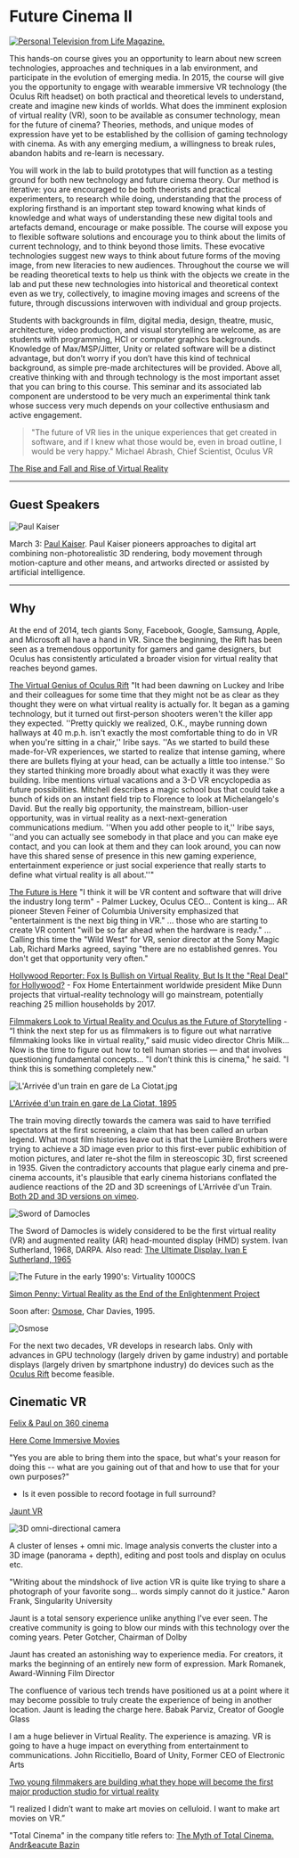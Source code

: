 # Future Cinema II[![Personal Television from Life Magazine.](http://41.media.tumblr.com/64455eecbda7c98c97bc60e365b4eb49/tumblr_naoas7soRr1txqpd3o1_500.jpg)](http://retrohound.tumblr.com/post/95493992585/personal-television-from-life-magazine)This hands-on course gives you an opportunity to learn about new screen technologies, approaches and techniques in a lab environment, and participate in the evolution of emerging media. In 2015, the course will give you the opportunity to engage with wearable immersive VR technology (the Oculus Rift headset) on both practical and theoretical levels to understand, create and imagine new kinds of worlds. What does the imminent explosion of virtual reality (VR), soon to be available as consumer technology, mean for the future of cinema? Theories, methods, and unique modes of expression have yet to be established by the collision of gaming technology with cinema. As with any emerging medium, a willingness to break rules, abandon habits and re-learn is necessary. You will work in the lab to build prototypes that will function as a testing ground for both new technology and future cinema theory. Our method is iterative: you are encouraged to be both theorists and practical experimenters, to research while doing, understanding that the process of exploring firsthand is an important step toward knowing what kinds of knowledge and what ways of understanding these new digital tools and artefacts demand, encourage or make possible. The course will expose you to flexible software solutions and encourage you to think about the limits of current technology, and to think beyond those limits. These evocative technologies suggest new ways to think about future forms of the moving image, from new literacies to new audiences. Throughout the course we will be reading theoretical texts to help us think with the objects we create in the lab and put these new technologies into historical and theoretical context even as we try, collectively, to imagine moving images and screens of the future, through discussions interwoven with individual and group projects.Students with backgrounds in film, digital media, design, theatre, music, architecture, video production, and visual storytelling are welcome, as are students with programming, HCI or computer graphics backgrounds. Knowledge of Max/MSP/Jitter, Unity or related software will be a distinct advantage, but don’t worry if you don’t have this kind of technical background, as simple pre-made architectures will be provided. Above all, creative thinking with and through technology is the most important asset that you can bring to this course. This seminar and its associated lab component are understood to be very much an experimental think tank whose success very much depends on your collective enthusiasm and active engagement.> "The future of VR lies in the unique experiences that get created in software, and if I knew what those would be, even in broad outline, I would be very happy." Michael Abrash, Chief Scientist, Oculus VR [The Rise and Fall and Rise of Virtual Reality](http://www.theverge.com/a/virtual-reality/)---## Guest Speakers![Paul Kaiser](http://stamps.umich.edu/images/uploads/lectures/paul-kaiser_300.jpg)March 3: [Paul Kaiser](http://stamps.umich.edu/stamps/detail/paul_kaiser). Paul Kaiser pioneers approaches to digital art combining non-photorealistic 3D rendering, body movement through motion-capture and other means, and artworks directed or assisted by artificial intelligence. ---

## Why

At the end of 2014, tech giants Sony, Facebook, Google, Samsung, Apple, and Microsoft all have a hand in VR. Since the beginning, the Rift has been seen as a tremendous opportunity for gamers and game designers, but Oculus has consistently articulated a broader vision for virtual reality that reaches beyond games.[The Virtual Genius of Oculus Rift](http://time.com/39577/facebook-oculus-vr-inside-story/) "It had been dawning on Luckey and Iribe and their colleagues for some time that they might not be as clear as they thought they were on what virtual reality is actually for. It began as a gaming technology, but it turned out first-person shooters weren't the killer app they expected. ''Pretty quickly we realized, O.K., maybe running down hallways at 40 m.p.h. isn't exactly the most comfortable thing to do in VR when you're sitting in a chair,'' Iribe says. ''As we started to build these made-for-VR experiences, we started to realize that intense gaming, where there are bullets flying at your head, can be actually a little too intense.'' So they started thinking more broadly about what exactly it was they were building. Iribe mentions virtual vacations and a 3-D VR encyclopedia as future possibilities. Mitchell describes a magic school bus that could take a bunch of kids on an instant field trip to Florence to look at Michelangelo's David. But the really big opportunity, the mainstream, billion-user opportunity, was in virtual reality as a next-next-generation communications medium. ''When you add other people to it,'' Iribe says, ''and you can actually see somebody in that place and you can make eye contact, and you can look at them and they can look around, you can now have this shared sense of presence in this new gaming experience, entertainment experience or just social experience that really starts to define what virtual reality is all about.''"[The Future is Here](http://www.hollywoodreporter.com/behind-screen/siggraph-oculus-rift-creator-says-724481) "I think it will be VR content and software that will drive the industry long term" - Palmer Luckey, Oculus CEO... Content is king... AR pioneer Steven Feiner of Columbia University emphasized that "entertainment is the next big thing in VR." ... those who are starting to create VR content "will be so far ahead when the hardware is ready." ... Calling this time the "Wild West" for VR, senior director at the Sony Magic Lab, Richard Marks agreed, saying "there are no established genres. You don't get that opportunity very often."

[Hollywood Reporter: Fox Is Bullish on Virtual Reality, But Is It the "Real Deal" for Hollywood?](http://www.hollywoodreporter.com/behind-screen/ces-fox-is-bullish-virtual-760925) - Fox Home Entertainment worldwide president Mike Dunn projects that virtual-reality technology will go mainstream, potentially reaching 25 million households by 2017.

[Filmmakers Look to Virtual Reality and Oculus as the Future of Storytelling](http://www.hollywoodreporter.com/news/filmmakers-look-virtual-reality-oculus-734500) - “I think the next step for us as filmmakers is to figure out what narrative filmmaking looks like in virtual reality,” said music video director Chris Milk... Now is the time to figure out how to tell human stories — and that involves questioning fundamental concepts... "I don’t think this is cinema," he said. "I think this is something completely new."

![L'Arrivée d'un train en gare de La Ciotat.jpg](http://upload.wikimedia.org/wikipedia/en/3/33/L%27Arriv%C3%A9e_d%27un_train_en_gare_de_La_Ciotat.jpg)

[L'Arrivée d'un train en gare de La Ciotat, 1895](http://en.wikipedia.org/wiki/L'Arrivée_d'un_train_en_gare_de_La_Ciotat) The train moving directly towards the camera was said to have terrified spectators at the first screening, a claim that has been called an urban legend. What most film histories leave out is that the Lumière Brothers were trying to achieve a 3D image even prior to this first-ever public exhibition of motion pictures, and later re-shot the film in stereoscopic 3D, first screened in 1935. Given the contradictory accounts that plague early cinema and pre-cinema accounts, it's plausible that early cinema historians conflated the audience reactions of the 2D and 3D screenings of L'Arrivée d'un Train. [Both 2D and 3D versions on vimeo](http://vimeo.com/55906895).

![Sword of Damocles](http://blog.modernmechanix.com/mags/qf/c/PopularScience/4-1971/med_vr_goggles.jpg)

The Sword of Damocles is widely considered to be the first virtual reality (VR) and augmented reality (AR) head-mounted display (HMD) system. Ivan Sutherland, 1968, DARPA. Also read: [The Ultimate Display. Ivan E Sutherland, 1965](http://worrydream.com/refs/Sutherland%20-%20The%20Ultimate%20Display.pdf)
![The Future in the early 1990's: Virtuality 1000CS](http://vrfocus.com/wp-content/uploads/2014/02/dactylnightmare_header-638x300.jpg)[Simon Penny: Virtual Reality as the End of the Enlightenment Project](http://simonpenny.net/texts/enlightenment.html)

Soon after: [Osmose](http://www.immersence.com/osmose/), Char Davies, 1995. 

![Osmose](http://www.immersence.com/centralizedImages/osmose/Osm_Tree_600@2x.jpg)For the next two decades, VR develops in research labs. Only with advances in GPU technology (largely driven by game industry) and portable displays (largely driven by smartphone industry) do devices such as the [Oculus Rift](oculus.html) become feasible. 

## Cinematic VR

[Felix & Paul on 360 cinema](http://www.roadtovr.com/vr-cinema-exploding-filmmakers-felix-paul-talk-pioneering-3d-360-venture/)

[Here Come Immersive Movies](http://creativedisturbance.org/podcast/here-come-immersive-movies/)"Yes you are able to bring them into the space, but what's your reason for doing this -- what are you gaining out of that and how to use that for your own purposes?"- Is it even possible to record footage in full surround?[Jaunt VR](http://www.jauntvr.com/#about)

![3D omni-directional camera](http://tctechcrunch2011.files.wordpress.com/2014/04/jaunt-camera.jpg?w=680&h=497) A cluster of lenses + omni mic. Image analysis converts the cluster into a 3D image (panorama + depth), editing and post tools and display on oculus etc. 

"Writing about the mindshock of live action VR is quite like trying to share a photograph of your favorite song... words simply cannot do it justice." Aaron Frank, Singularity University

Jaunt is a total sensory experience unlike anything I've ever seen.
The creative community is going to blow our minds with this technology over the coming years.
 Peter Gotcher, Chairman of Dolby

Jaunt has created an astonishing way to experience media.
For creators, it marks the beginning of an entirely new form of expression.
 Mark Romanek, Award-Winning Film Director

The confluence of various tech trends have positioned us at a point where it may become possible to truly create the experience of being in another location. Jaunt is leading the charge here.
 Babak Parviz, Creator of Google Glass

I am a huge believer in Virtual Reality. The experience is amazing. VR is going to have a huge impact on everything from entertainment to communications.
 John Riccitiello,  Board of Unity, Former CEO of Electronic Arts
[Two young filmmakers are building whatthey hope will become the first majorproduction studio for virtual reality](https://medium.com/backchannel/vr-goes-to-the-movies-39270f7164c6)“I realized I didn’t want to make art movies on celluloid. I want to make art movies on VR.”"Total Cinema" in the company title refers to: [The Myth of Total Cinema. Andr&eacute Bazin](https://www2.southeastern.edu/Academics/Faculty/jbell/mythtotalcinema.pdf)